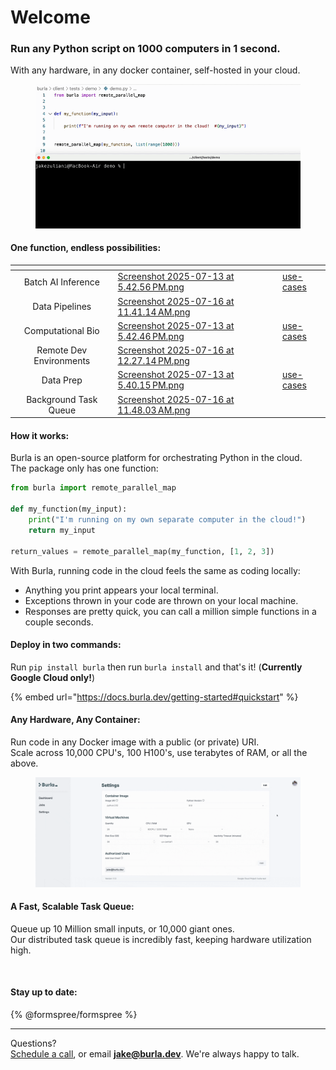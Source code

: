 # Welcome

### Run any Python script on 1000 computers in 1 second.

With any hardware, in any docker container, self-hosted in your cloud.

<figure><img src=".gitbook/assets/WebsiteDemo-ezgif.com-video-to-gif-converter.gif" alt=""><figcaption></figcaption></figure>

#### One function, endless possibilities:

<table data-view="cards"><thead><tr><th align="center"></th><th data-hidden data-card-cover data-type="files"></th><th data-hidden data-card-target data-type="content-ref"></th></tr></thead><tbody><tr><td align="center">Batch AI Inference</td><td><a href=".gitbook/assets/Screenshot 2025-07-13 at 5.42.56 PM.png">Screenshot 2025-07-13 at 5.42.56 PM.png</a></td><td><a href="use-cases/">use-cases</a></td></tr><tr><td align="center">Data Pipelines</td><td><a href=".gitbook/assets/Screenshot 2025-07-16 at 11.41.14 AM.png">Screenshot 2025-07-16 at 11.41.14 AM.png</a></td><td></td></tr><tr><td align="center">Computational Bio</td><td><a href=".gitbook/assets/Screenshot 2025-07-13 at 5.42.46 PM.png">Screenshot 2025-07-13 at 5.42.46 PM.png</a></td><td><a href="use-cases/">use-cases</a></td></tr><tr><td align="center">Remote Dev Environments</td><td><a href=".gitbook/assets/Screenshot 2025-07-16 at 12.27.14 PM.png">Screenshot 2025-07-16 at 12.27.14 PM.png</a></td><td></td></tr><tr><td align="center">Data Prep</td><td><a href=".gitbook/assets/Screenshot 2025-07-13 at 5.40.15 PM.png">Screenshot 2025-07-13 at 5.40.15 PM.png</a></td><td><a href="use-cases/">use-cases</a></td></tr><tr><td align="center">Background Task Queue</td><td><a href=".gitbook/assets/Screenshot 2025-07-16 at 11.48.03 AM.png">Screenshot 2025-07-16 at 11.48.03 AM.png</a></td><td></td></tr></tbody></table>

#### How it works:

Burla is an open-source platform for orchestrating Python in the cloud.\
The package only has one function:

```python
from burla import remote_parallel_map

def my_function(my_input):
    print("I'm running on my own separate computer in the cloud!")
    return my_input
    
return_values = remote_parallel_map(my_function, [1, 2, 3])
```

With Burla, running code in the cloud feels the same as coding locally:

* Anything you print appears your local terminal.
* Exceptions thrown in your code are thrown on your local machine.
* Responses are pretty quick, you can call a million simple functions in a couple seconds.

#### Deploy in two commands:

Run `pip install burla` then run `burla install` and that's it! (**Currently Google Cloud only!**)

{% embed url="https://docs.burla.dev/getting-started#quickstart" %}

#### &#x20;Any Hardware, Any Container:

Run code in any Docker image with a public (or private) URI.\
Scale across 10,000 CPU's, 100 H100's, use terabytes of RAM, or all the above.

<figure><img src=".gitbook/assets/settings_demo.gif" alt=""><figcaption></figcaption></figure>

#### A Fast, Scalable Task Queue:

Queue up 10 Million small inputs, or 10,000 giant ones.\
Our distributed task queue is incredibly fast, keeping hardware utilization high.

<figure><img src=".gitbook/assets/4.gif" alt=""><figcaption></figcaption></figure>

&#x20;&#x20;

#### Stay up to date:

{% @formspree/formspree %}

&#x20;

***

Questions?\
[Schedule a call](http://cal.com/jakez/burla), or email **jake@burla.dev**. We're always happy to talk.
